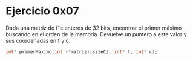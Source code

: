 # Ejercicio 0x07

Dada una matriz de fˆc enteros de 32 bits, encontrar el primer máximo buscando en el orden de la memoria. Devuelve un puntero a este valor y sus coordenadas en f y c.

```C
int* primerMaximo(int (*matriz)[sizeC], int* f, int* c);
```
